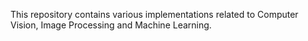 This repository contains various implementations related to Computer Vision, Image Processing and Machine Learning. 
